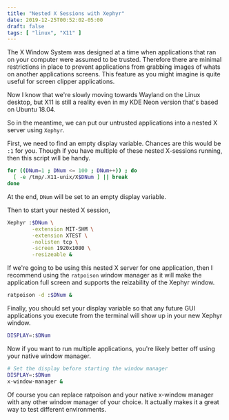 ```yaml
---
title: "Nested X Sessions with Xephyr"
date: 2019-12-25T00:52:02-05:00
draft: false
tags: [ "linux", "X11" ]
---
```


The X Window System was designed at a time when applications that ran on your computer were assumed to be trusted. Therefore there are minimal restrictions in place to prevent applications from grabbing images of whats on another applications screens. This feature as you might imagine is quite useful for screen clipper applications.

Now I know that we're slowly moving towards Wayland on the Linux desktop, but X11 is still a reality even in my KDE Neon version that's based on Ubuntu 18.04.

So in the meantime, we can put our untrusted applications into a nested X server using `Xephyr`.

First, we need to find an empty display variable. Chances are this would be `:1` for you. Though if you have multiple of these nested X-sessions running, then this script will be handy.

```bash
for ((DNum=1 ; DNum <= 100 ; DNum++)) ; do
  [ -e /tmp/.X11-unix/X$DNum ] || break
done
```

At the end, `DNum` will be set to an empty display variable.

Then to start your nested X session,

```bash
Xephyr :$DNum \
        -extension MIT-SHM \
        -extension XTEST \
        -nolisten tcp \
        -screen 1920x1080 \
        -resizeable &
```

If we're going to be using this nested X server for one application, then I recommend using the `ratpoison` window manager as it will make the application full screen and supports the reizability of the Xephyr window.

```bash
ratpoison -d :$DNum &
```

Finally, you should set your display variable so that any future GUI applications you execute from the terminal will show up in your new Xephyr window.

```bash
DISPLAY=:$DNum
```

Now if you want to run multiple applications, you're likely better off using your native window manager. 

```bash
# Set the display before starting the window manager
DISPLAY=:$DNum
x-window-manager &
```

Of course you can replace ratpoison and your native x-window manager with any other window manager of your choice. It actually makes it a great way to test different environments.
